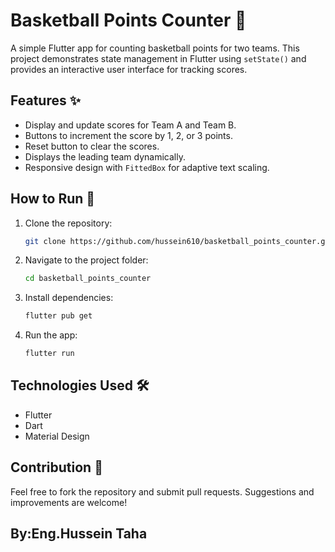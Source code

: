 # Basketball Points Counter 🏀

A simple Flutter app for counting basketball points for two teams. This project demonstrates state management in Flutter using `setState()` and provides an interactive user interface for tracking scores.

## Features ✨
- Display and update scores for Team A and Team B.
- Buttons to increment the score by 1, 2, or 3 points.
- Reset button to clear the scores.
- Displays the leading team dynamically.
- Responsive design with `FittedBox` for adaptive text scaling.

## How to Run 🚀
1. Clone the repository:
   ```bash
   git clone https://github.com/hussein610/basketball_points_counter.git
   ```
2. Navigate to the project folder:
   ```bash
   cd basketball_points_counter
   ```
3. Install dependencies:
   ```bash
   flutter pub get
   ```
4. Run the app:
   ```bash
   flutter run
   ```

## Technologies Used 🛠
- Flutter
- Dart
- Material Design

## Contribution 🤝
Feel free to fork the repository and submit pull requests. Suggestions and improvements are welcome!

## By:Eng.Hussein Taha
